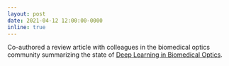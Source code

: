 ```yaml
---
layout: post
date: 2021-04-12 12:00:00-0000
inline: true
---
```


Co-authored a review article with colleagues in the biomedical optics community summarizing the state of <a href="https://doi.org/10.1002/lsm.23414">Deep Learning in Biomedical Optics</a>.
